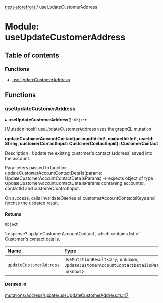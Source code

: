 [next-storefront](../README.md) / useUpdateCustomerAddress

# Module: useUpdateCustomerAddress

## Table of contents

### Functions

- [useUpdateCustomerAddress](useUpdateCustomerAddress.md#useupdatecustomeraddress)

## Functions

### useUpdateCustomerAddress

▸ **useUpdateCustomerAddress**(): `Object`

[Mutation hook] useUpdateCustomerAddress uses the graphQL mutation

<b>updateCustomerAccountContact(accountId: Int!, contactId: Int!, userId: String, customerContactInput: CustomerContactInput): CustomerContact</b>

Description : Update the existing customer's contact (address) saved into the account.

Parameters passed to function updateCustomerAccountContactDetails(params: UpdateCustomerAccountContactDetailsParams) => expects object of type UpdateCustomerAccountContactDetailsParams containing accountId, contactId and customerContactInput.

On success, calls invalidateQueries all customerAccountContactsKeys and fetches the updated result.

#### Returns

`Object`

'response?.updateCustomerAccountContact', which contains list of Customer's contact details.

| Name                    | Type                                                                                           |
| :---------------------- | :--------------------------------------------------------------------------------------------- |
| `updateCustomerAddress` | `UseMutationResult`<`any`, `unknown`, `UpdateCustomerAccountContactDetailsParams`, `unknown`\> |

#### Defined in

[mutations/address/update/useUpdateCustomerAddress.ts:47](https://github.com/KiboSoftware/nextjs-storefront/blob/474c22ea/hooks/mutations/address/update/useUpdateCustomerAddress.ts#L47)
